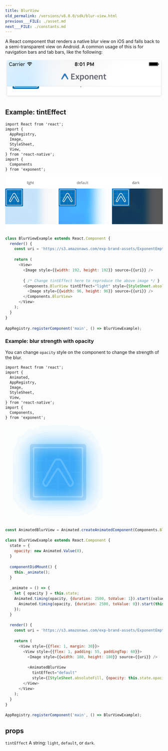 ```yaml
---
title: BlurView
old_permalink: /versions/v8.0.0/sdk/blur-view.html
previous___FILE: ./asset.md
next___FILE: ./constants.md
---
```


A React component that renders a native blur view on iOS and falls back to a semi-transparent view on Android. A common usage of this is for navigation bars and tab bars, like the following:

![](./nav-bar-blur.png)

## Example: tintEffect

    import React from 'react';
    import {
      AppRegistry,
      Image,
      StyleSheet,
      View,
    } from 'react-native';
    import {
      Components
    } from 'exponent';

![](./tint-effect-example.png)

```javascript
class BlurViewExample extends React.Component {
  render() {
    const uri = 'https://s3.amazonaws.com/exp-brand-assets/ExponentEmptyManifest_192.png';

    return (
      <View>
        <Image style={{width: 192, height: 192}} source={{uri}} />

        { /* Change tintEffect here to reproduce the above image */ }
        <Components.BlurView tintEffect="light" style={StyleSheet.absoluteFill}>
          <Image style={{width: 96, height: 96}} source={{uri}} />
        </Components.BlurView>
      </View>
    );
  }
}

AppRegistry.registerComponent('main', () => BlurViewExample);
```

### Example: blur strength with opacity

You can change `opacity` style on the component to change the strength of the blur.

    import React from 'react';
    import {
      Animated,
      AppRegistry,
      Image,
      StyleSheet,
      View,
    } from 'react-native';
    import {
      Components,
    } from 'exponent';

![](./blur-opacity-example.gif)

```javascript
const AnimatedBlurView = Animated.createAnimatedComponent(Components.BlurView);

class BlurViewExample extends React.Component {
  state = {
    opacity: new Animated.Value(0),
  }

  componentDidMount() {
    this._animate();
  }

  _animate = () => {
    let { opacity } = this.state;
    Animated.timing(opacity, {duration: 2500, toValue: 1}).start((value) => {
      Animated.timing(opacity, {duration: 2500, toValue: 0}).start(this._animate);
    });
  }

  render() {
    const uri = 'https://s3.amazonaws.com/exp-brand-assets/ExponentEmptyManifest_192.png';

    return (
      <View style={{flex: 1, margin: 30}}>
        <View style={{flex: 1, padding: 55, paddingTop: 60}}>
          <Image style={{width: 180, height: 180}} source={{uri}} />

          <AnimatedBlurView
            tintEffect="default"
            style={[StyleSheet.absoluteFill, {opacity: this.state.opacity}]} />
        </View>
      </View>
    );
  }
}

AppRegistry.registerComponent('main', () => BlurViewExample);
```

## props

 `tintEffect`
A string: `light`, `default`, or `dark`.

